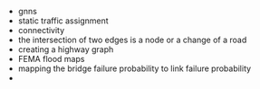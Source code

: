 
- gnns
- static traffic assignment
- connectivity
- the intersection of two edges is a node or a change of a road
- creating a highway graph
- FEMA flood maps
- mapping the bridge failure probability to link failure probability
- 